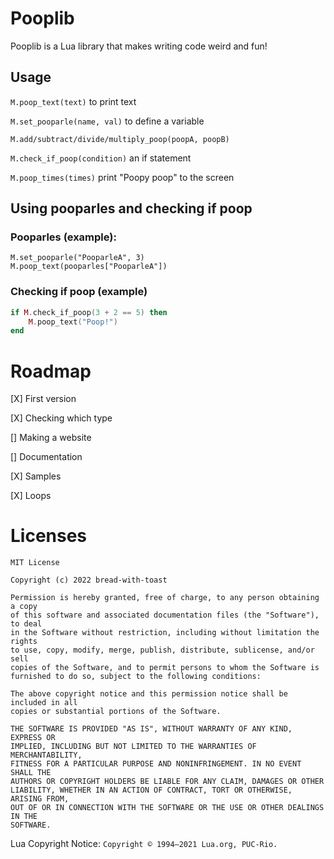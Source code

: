 # Pooplib
Pooplib is a Lua library that makes writing code weird and fun!

## Usage
`M.poop_text(text)` to print text

`M.set_pooparle(name, val)` to define a variable

`M.add/subtract/divide/multiply_poop(poopA, poopB)`

`M.check_if_poop(condition)` an if statement

`M.poop_times(times)` print "Poopy poop" to the screen

## Using pooparles and checking if poop

### Pooparles (example):

```
M.set_pooparle("PooparleA", 3)
M.poop_text(pooparles["PooparleA"])
```

### Checking if poop (example)

```lua
if M.check_if_poop(3 + 2 == 5) then
    M.poop_text("Poop!")
end
```

# Roadmap
[X] First version

[X] Checking which type

[] Making a website

[] Documentation

[X] Samples

[X] Loops

# Licenses

```
MIT License

Copyright (c) 2022 bread-with-toast

Permission is hereby granted, free of charge, to any person obtaining a copy
of this software and associated documentation files (the "Software"), to deal
in the Software without restriction, including without limitation the rights
to use, copy, modify, merge, publish, distribute, sublicense, and/or sell
copies of the Software, and to permit persons to whom the Software is
furnished to do so, subject to the following conditions:

The above copyright notice and this permission notice shall be included in all
copies or substantial portions of the Software.

THE SOFTWARE IS PROVIDED "AS IS", WITHOUT WARRANTY OF ANY KIND, EXPRESS OR
IMPLIED, INCLUDING BUT NOT LIMITED TO THE WARRANTIES OF MERCHANTABILITY,
FITNESS FOR A PARTICULAR PURPOSE AND NONINFRINGEMENT. IN NO EVENT SHALL THE
AUTHORS OR COPYRIGHT HOLDERS BE LIABLE FOR ANY CLAIM, DAMAGES OR OTHER
LIABILITY, WHETHER IN AN ACTION OF CONTRACT, TORT OR OTHERWISE, ARISING FROM,
OUT OF OR IN CONNECTION WITH THE SOFTWARE OR THE USE OR OTHER DEALINGS IN THE
SOFTWARE.
```

Lua Copyright Notice: `Copyright © 1994–2021 Lua.org, PUC-Rio.`
